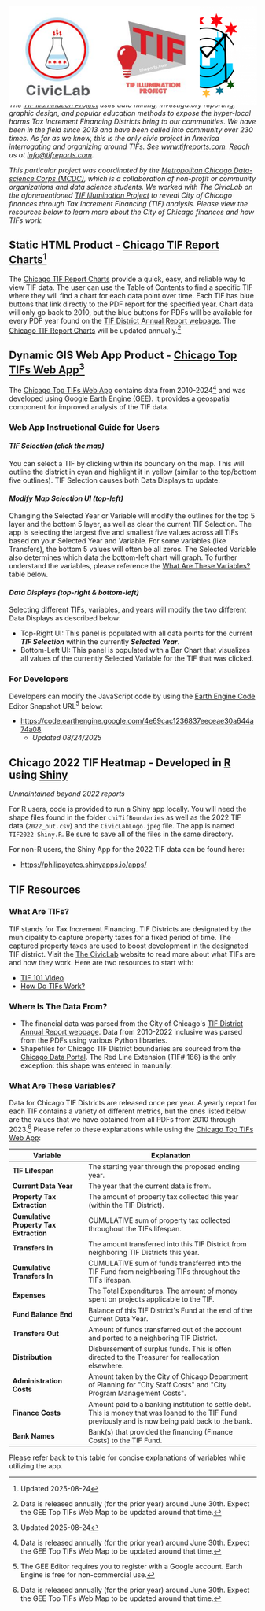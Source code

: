 
<div style="position: relative;">
  <img src="archive/images/mcdc.png" width="200" height=200 alt="MCDC Logo" style="position: absolute; right: 0;">
  <img src="archive/images/CivicLabLogo.jpeg" height='200' alt="The CivicLab Logo" style="position: absolute; left: 0;">
</div>

# Continuation of the [TIF Illumination](http://tifreports.com/) [MCDC](https://sites.northwestern.edu/mcdc/) Project with [The CivicLab](https://www.civiclab.us/)

___This is a 2025 fork of the original GitHub Repository created for 2024 report parsing. This repo will continue to be updated annually by Will Fineberg with new TIF Report Data from the City of Chicago.___

_The [TIF Illumination Project](http://tifreports.com/) uses data mining, investigatory reporting, graphic design, and popular education methods to expose the hyper-local harms Tax Increment Financing Districts bring to our communities. We have been in the field since 2013 and have been called into community over 230 times. As far as we know, this is the only civic project in America interrogating and organizing around TIFs. See www.tifreports.com. Reach us at info@tifreports.com._

_This particular project was coordinated by the [Metropolitan Chicago Data-science Corps (MCDC)](https://sites.northwestern.edu/mcdc/), which is a collaboration of non-profit or community organizations and data science students. We worked with The CivicLab on the aforementioned [TIF Illumination Project](http://tifreports.com/) to reveal City of Chicago finances through Tax Increment Financing (TIF) analysis. Please view the resources below to learn more about the City of Chicago finances and how TIFs work._

## Static HTML Product - [Chicago TIF Report Charts](https://willfineberg.github.io/chi-tif-parser/)[^3]

The [Chicago TIF Report Charts](https://willfineberg.github.io/chi-tif-parser/) provide a quick, easy, and reliable way to view TIF data. The user can use the Table of Contents to find a specific TIF where they will find a chart for each data point over time. Each TIF has blue buttons that link directly to the PDF report for the specified year. Chart data will only go back to 2010, but the blue buttons for PDFs will be available for every PDF year found on the [TIF District Annual Report webpage](https://www.chicago.gov/city/en/depts/dcd/supp_info/tif-district-annual-reports-2004-present.html). The [Chicago TIF Report Charts](https://willfineberg.github.io/chi-tif-parser/) will be updated annually.[^1]

## Dynamic GIS Web App Product - [Chicago Top TIFs Web App](https://wtfineberg.users.earthengine.app/view/toptifs/)[^3]

The [Chicago Top TIFs Web App](https://wtfineberg.users.earthengine.app/view/toptifs/) contains data from 2010-2024[^1] and was developed using [Google Earth Engine (GEE)](https://earthengine.google.com/). It provides a geospatial component for improved analysis of the TIF data.

### Web App Instructional Guide for Users

#### **_TIF Selection (click the map)_**
You can select a TIF by clicking within its boundary on the map. This will outline the district in cyan and highlight it in yellow (similar to the top/bottom five outlines). TIF Selection causes both Data Displays to update.

#### **_Modify Map Selection UI (top-left)_**
Changing the Selected Year or Variable will modify the outlines for the top 5 layer and the bottom 5 layer, as well as clear the current TIF Selection. The app is selecting the largest five and smallest five values across all TIFs based on your Selected Year and Variable. For some variables (like Transfers), the bottom 5 values will often be all zeros. The Selected Variable also determines which data the bottom-left chart will graph. To further understand the variables, please reference the [What Are These Variables?](https://github.com/philipayates/chicago2022TIF/blob/main/README.md#what-are-these-variables) table below.

#### **_Data Displays (top-right & bottom-left)_**
Selecting different TIFs, variables, and years will modify the two different Data Displays as described below:
* Top-Right UI: This panel is populated with all data points for the current **_TIF Selection_** within the currently __*Selected Year*__.
* Bottom-Left UI: This panel is populated with a Bar Chart that visualizes all values of the currently Selected Variable for the TIF that was clicked.

### For Developers

Developers can modify the JavaScript code by using the [Earth Engine Code Editor](https://developers.google.com/earth-engine/guides/playground) Snapshot URL[^2] below:

* https://code.earthengine.google.com/4e69cac1236837eeceae30a644a74a08
  * _Updated 08/24/2025_

## Chicago 2022 TIF Heatmap - Developed in [R](https://www.r-project.org/) using [Shiny](https://shiny.posit.co/)

_Unmaintained beyond 2022 reports_

For R users, code is provided to run a Shiny app locally. You will need the shape files found in the folder `chiTifBoundaries` as well as the 2022 TIF data (`2022_out.csv`) and the `CivicLabLogo.jpeg` file. The app is named `TIF2022-Shiny.R`. Be sure to save all of the files in the same directory.

For non-R users, the Shiny App for the 2022 TIF data can be found here:

* https://philipayates.shinyapps.io/apps/

## TIF Resources

### What Are TIFs?
TIF stands for Tax Increment Financing. TIF Districts are designated by the municipality to capture property taxes for a fixed period of time. The captured property taxes are used to boost development in the designated TIF district. Visit the [The CivicLab](https://www.civiclab.us/) website to read more about what TIFs are and how they work. Here are two resources to start with:
* [TIF 101 Video](https://www.civiclab.us/tif-101/)
* [How Do TIFs Work?](https://www.civiclab.us/tif_illumination_project/how-do-tifs-work/)

### Where Is The Data From?
* The financial data was parsed from the City of Chicago's [TIF District Annual Report webpage](https://www.chicago.gov/city/en/depts/dcd/supp_info/tif-district-annual-reports-2004-present.html). Data from 2010-2022 inclusive was parsed from the PDFs using various Python libraries.
* Shapefiles for Chicago TIF District boundaries are sourced from the [Chicago Data Portal](https://data.cityofchicago.org/browse?q=tif+boundaries&sortBy=last_modified&tags=shapefiles&utf8=%E2%9C%93). The Red Line Extension (TIF# 186) is the only exception: this shape was entered in manually.

### What Are These Variables?

Data for Chicago TIF Districts are released once per year. A yearly report for each TIF contains a variety of different metrics, but the ones listed below are the values that we have obtained from all PDFs from 2010 through 2023.[^1] Please refer to these explanations while using the [Chicago Top TIFs Web App](https://wtfineberg.users.earthengine.app/view/toptifs):

| Variable                               | Explanation                                 |
| -------------------------------------- | ------------------------------------------- |
| **TIF Lifespan**                       | The starting year through the proposed ending year. |
| **Current Data Year**                  | The year that the current data is from. |
| **Property Tax Extraction**            | The amount of property tax collected this year (within the TIF District). |
| **Cumulative Property Tax Extraction** | CUMULATIVE sum of property tax collected throughout the TIFs lifespan. |
| **Transfers In**                       | The amount transferred into this TIF District from neighboring TIF Districts this year. |
| **Cumulative Transfers In**            | CUMULATIVE sum of funds transferred into the TIF Fund from neighboring TIFs throughout the TIFs lifespan. |
| **Expenses**                           | The Total Expenditures. The amount of money spent on projects applicable to the TIF. |
| **Fund Balance End**                   | Balance of this TIF District's Fund at the end of the Current Data Year.    |
| **Transfers Out**                      | Amount of funds transferred out of the account and ported to a neighboring TIF District. |
| **Distribution**                       | Disbursement of surplus funds. This is often directed to the Treasurer for reallocation elsewhere.  |
| **Administration Costs**               | Amount taken by the City of Chicago Department of Planning for "City Staff Costs" and "City Program Management Costs". |
| **Finance Costs**                      | Amount paid to a banking institution to settle debt. This is money that was loaned to the TIF Fund previously and is now being paid back to the bank. |
| **Bank Names**                         | Bank(s) that provided the financing (Finance Costs) to the TIF Fund. |

Please refer back to this table for concise explanations of variables while utilizing the app.

[^1]: Data is released annually (for the prior year) around June 30th. Expect the GEE Top TIFs Web Map to be updated around that time.
[^2]: The GEE Editor requires you to register with a Google account. Earth Engine is free for non-commercial use.
[^3]: Updated 2025-08-24
